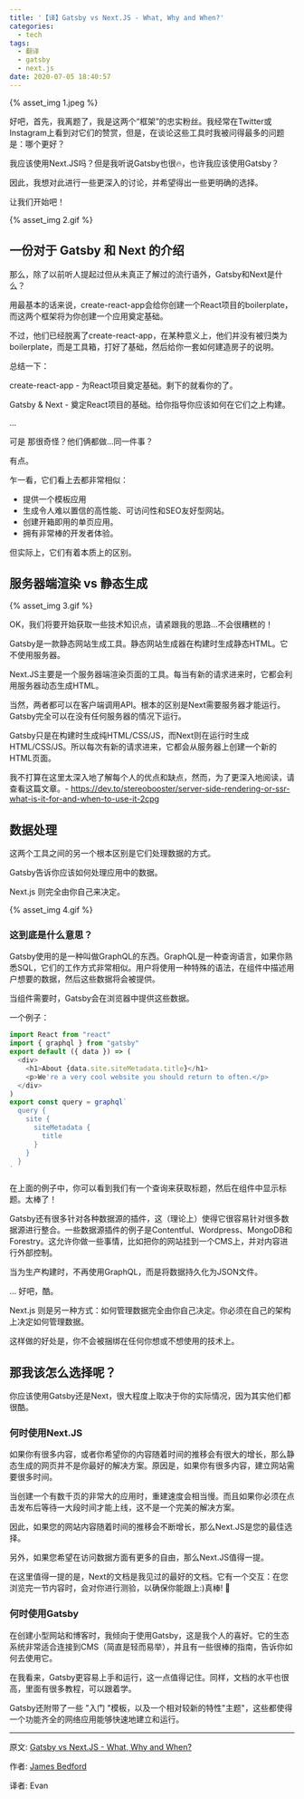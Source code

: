 ```yaml
---
title: '【译】Gatsby vs Next.JS - What, Why and When?'
categories:
  - tech
tags:
  - 翻译
  - gatsby
  - next.js
date: 2020-07-05 18:40:57
---
```



{% asset_img 1.jpeg %}

好吧，首先，我离题了，我是这两个“框架”的忠实粉丝。我经常在Twitter或Instagram上看到对它们的赞赏，但是，在谈论这些工具时我被问得最多的问题是：哪个更好？

我应该使用Next.JS吗？但是我听说Gatsby也很🔥，也许我应该使用Gatsby？

因此，我想对此进行一些更深入的讨论，并希望得出一些更明确的选择。

<escape><!-- more --></escape>

让我们开始吧！

{% asset_img 2.gif %}

## 一份对于 Gatsby 和 Next 的介绍

那么，除了以前听人提起过但从未真正了解过的流行语外，Gatsby和Next是什么？

用最基本的话来说，create-react-app会给你创建一个React项目的boilerplate，而这两个框架将为你创建一个应用奠定基础。

不过，他们已经脱离了create-react-app，在某种意义上，他们并没有被归类为boilerplate，而是工具箱，打好了基础，然后给你一套如何建造房子的说明。

总结一下：

create-react-app - 为React项目奠定基础。剩下的就看你的了。

Gatsby & Next - 奠定React项目的基础。给你指导你应该如何在它们之上构建。

...

可是 那很奇怪？他们俩都做...同一件事？

有点。

乍一看，它们看上去都非常相似：

- 提供一个模板应用
- 生成令人难以置信的高性能、可访问性和SEO友好型网站。
- 创建开箱即用的单页应用。
- 拥有非常棒的开发者体验。

但实际上，它们有着本质上的区别。

## 服务器端渲染 vs 静态生成

{% asset_img 3.gif %}

OK，我们将要开始获取一些技术知识点，请紧跟我的思路...不会很糟糕的！

Gatsby是一款静态网站生成工具。静态网站生成器在构建时生成静态HTML。它不使用服务器。

Next.JS主要是一个服务器端渲染页面的工具。每当有新的请求进来时，它都会利用服务器动态生成HTML。

当然，两者都可以在客户端调用API。根本的区别是Next需要服务器才能运行。Gatsby完全可以在没有任何服务器的情况下运行。

Gatsby只是在构建时生成纯HTML/CSS/JS，而Next则在运行时生成HTML/CSS/JS。所以每次有新的请求进来，它都会从服务器上创建一个新的HTML页面。

我不打算在这里太深入地了解每个人的优点和缺点，然而，为了更深入地阅读，请查看这篇文章。- https://dev.to/stereobooster/server-side-rendering-or-ssr-what-is-it-for-and-when-to-use-it-2cpg

## 数据处理

这两个工具之间的另一个根本区别是它们处理数据的方式。

Gatsby告诉你应该如何处理应用中的数据。

Next.js 则完全由你自己来决定。

{% asset_img 4.gif %}

### 这到底是什么意思？

Gatsby使用的是一种叫做GraphQL的东西。GraphQL是一种查询语言，如果你熟悉SQL，它们的工作方式非常相似。用户将使用一种特殊的语法，在组件中描述用户想要的数据，然后这些数据将会被提供。

当组件需要时，Gatsby会在浏览器中提供这些数据。

一个例子：
```javascript
import React from "react"
import { graphql } from "gatsby"
export default ({ data }) => (
  <div>
    <h1>About {data.site.siteMetadata.title}</h1>
    <p>We're a very cool website you should return to often.</p>
  </div>
)
export const query = graphql`
  query {
    site {
      siteMetadata {
        title
      }
    }
  }
`
```

在上面的例子中，你可以看到我们有一个查询来获取标题，然后在组件中显示标题。太棒了！

Gatsby还有很多针对各种数据源的插件，这（理论上）使得它很容易针对很多数据源进行整合。一些数据源插件的例子是Contentful、Wordpress、MongoDB和Forestry。这允许你做一些事情，比如把你的网站挂到一个CMS上，并对内容进行外部控制。

当为生产构建时，不再使用GraphQL，而是将数据持久化为JSON文件。

... 好吧，酷。

Next.js 则是另一种方式：如何管理数据完全由你自己决定。你必须在自己的架构上决定如何管理数据。

这样做的好处是，你不会被捆绑在任何你想或不想使用的技术上。

## 那我该怎么选择呢？

你应该使用Gatsby还是Next，很大程度上取决于你的实际情况，因为其实他们都很酷。

### 何时使用Next.JS

如果你有很多内容，或者你希望你的内容随着时间的推移会有很大的增长，那么静态生成的网页并不是你最好的解决方案。原因是，如果你有很多内容，建立网站需要很多时间。

当创建一个有数千页的非常大的应用时，重建速度会相当慢。而且如果你必须在点击发布后等待一大段时间才能上线，这不是一个完美的解决方案。

因此，如果您的网站内容随着时间的推移会不断增长，那么Next.JS是您的最佳选择。

另外，如果您希望在访问数据方面有更多的自由，那么Next.JS值得一提。

在这里值得一提的是，Next的文档是我见过的最好的文档。它有一个交互：在您浏览完一节内容时，会对你进行测验，以确保你能跟上:)真棒! 👏

### 何时使用Gatsby

在创建小型网站和博客时，我倾向于使用Gatsby，这是我个人的喜好。它的生态系统非常适合连接到CMS（简直是轻而易举），并且有一些很棒的指南，告诉你如何去使用它。

在我看来，Gatsby更容易上手和运行，这一点值得记住。同样，文档的水平也很高，里面有很多教程，可以跟着学。

Gatsby还附带了一些 "入门 "模板，以及一个相对较新的特性"主题"，这些都使得一个功能齐全的网络应用能够快速地建立和运行。

---

原文: [Gatsby vs Next.JS - What, Why and When?](https://dev.to/jameesy/gatsby-vs-next-js-what-why-and-when-4al5)

作者: [James Bedford](https://dev.to/jameesy)

译者: Evan